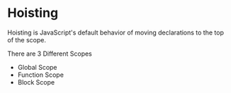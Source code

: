 # Hoisting

Hoisting is JavaScript's default behavior of moving declarations to the top of the scope.

There are 3 Different Scopes
- Global Scope
- Function Scope
- Block Scope
